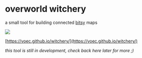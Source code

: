 # overworld witchery
a small tool for building connected [bitsy](https://ledoux.itch.io/bitsy) maps

![](https://voec.github.io/witchery/img/cat.gif)

[https://voec.github.io/witchery/](https://voec.github.io/witchery/)

*this tool is still in development, check back here later for more ;)*
